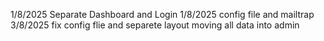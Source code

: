 1/8/2025 Separate Dashboard and Login 
1/8/2025 config file and mailtrap
3/8/2025 fix config flie and separete layout moving all data into admin

